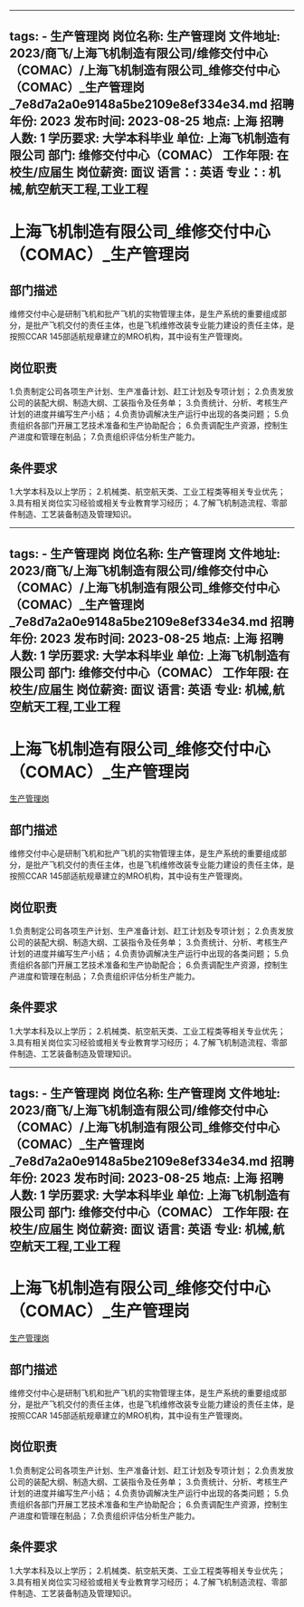 
---
tags:
    - 生产管理岗
岗位名称: 生产管理岗
文件地址: 2023/商飞/上海飞机制造有限公司/维修交付中心（COMAC）/上海飞机制造有限公司_维修交付中心（COMAC）_生产管理岗_7e8d7a2a0e9148a5be2109e8ef334e34.md
招聘年份: 2023
发布时间: 2023-08-25
地点: 上海
招聘人数: 1
学历要求: 大学本科毕业
单位: 上海飞机制造有限公司
部门: 维修交付中心（COMAC）
工作年限: 在校生/应届生
岗位薪资: 面议
语言：: 英语
专业：: 机械,航空航天工程,工业工程
---

# 上海飞机制造有限公司_维修交付中心（COMAC）_生产管理岗

## 部门描述

维修交付中心是研制飞机和批产飞机的实物管理主体，是生产系统的重要组成部分，是批产飞机交付的责任主体，也是飞机维修改装专业能力建设的责任主体，是按照CCAR 145部适航规章建立的MRO机构，其中设有生产管理岗。

## 岗位职责

1.负责制定公司各项生产计划、生产准备计划、赶工计划及专项计划；
 2.负责发放公司的装配大纲、制造大纲、工装指令及任务单；
 3.负责统计、分析、考核生产计划的进度并编写生产小结；
 4.负责协调解决生产运行中出现的各类问题；
 5.负责组织各部门开展工艺技术准备和生产协助配合；
 6.负责调配生产资源，控制生产进度和管理在制品；
 7.负责组织评估分析生产能力。

 ## 条件要求

1.大学本科及以上学历；
 2.机械类、航空航天类、工业工程类等相关专业优先；
 3.具有相关岗位实习经验或相关专业教育学习经历；
 4.了解飞机制造流程、零部件制造、工艺装备制造及管理知识。

---
tags:
    - 生产管理岗
岗位名称: 生产管理岗
文件地址: 2023/商飞/上海飞机制造有限公司/维修交付中心（COMAC）/上海飞机制造有限公司_维修交付中心（COMAC）_生产管理岗_7e8d7a2a0e9148a5be2109e8ef334e34.md
招聘年份: 2023
发布时间: 2023-08-25
地点: 上海
招聘人数: 1
学历要求: 大学本科毕业
单位: 上海飞机制造有限公司
部门: 维修交付中心（COMAC）
工作年限: 在校生/应届生
岗位薪资: 面议
语言: 英语
专业: 机械,航空航天工程,工业工程
---

# 上海飞机制造有限公司_维修交付中心（COMAC）_生产管理岗

[生产管理岗](http://zhaopin.comac.cc/zp/ct/out/position/positionDetail?planid=7e8d7a2a0e9148a5be2109e8ef334e34)

## 部门描述

维修交付中心是研制飞机和批产飞机的实物管理主体，是生产系统的重要组成部分，是批产飞机交付的责任主体，也是飞机维修改装专业能力建设的责任主体，是按照CCAR 145部适航规章建立的MRO机构，其中设有生产管理岗。

## 岗位职责

1.负责制定公司各项生产计划、生产准备计划、赶工计划及专项计划；
 2.负责发放公司的装配大纲、制造大纲、工装指令及任务单；
 3.负责统计、分析、考核生产计划的进度并编写生产小结；
 4.负责协调解决生产运行中出现的各类问题；
 5.负责组织各部门开展工艺技术准备和生产协助配合；
 6.负责调配生产资源，控制生产进度和管理在制品；
 7.负责组织评估分析生产能力。

 ## 条件要求

1.大学本科及以上学历；
 2.机械类、航空航天类、工业工程类等相关专业优先；
 3.具有相关岗位实习经验或相关专业教育学习经历；
 4.了解飞机制造流程、零部件制造、工艺装备制造及管理知识。

---
tags:
    - 生产管理岗
岗位名称: 生产管理岗
文件地址: 2023/商飞/上海飞机制造有限公司/维修交付中心（COMAC）/上海飞机制造有限公司_维修交付中心（COMAC）_生产管理岗_7e8d7a2a0e9148a5be2109e8ef334e34.md
招聘年份: 2023
发布时间: 2023-08-25
地点: 上海
招聘人数: 1
学历要求: 大学本科毕业
单位: 上海飞机制造有限公司
部门: 维修交付中心（COMAC）
工作年限: 在校生/应届生
岗位薪资: 面议
语言: 英语
专业: 机械,航空航天工程,工业工程
---

# 上海飞机制造有限公司_维修交付中心（COMAC）_生产管理岗

[生产管理岗](http://zhaopin.comac.cc/zp/ct/out/position/positionDetail?planid=7e8d7a2a0e9148a5be2109e8ef334e34)


## 部门描述

维修交付中心是研制飞机和批产飞机的实物管理主体，是生产系统的重要组成部分，是批产飞机交付的责任主体，也是飞机维修改装专业能力建设的责任主体，是按照CCAR 145部适航规章建立的MRO机构，其中设有生产管理岗。

## 岗位职责

1.负责制定公司各项生产计划、生产准备计划、赶工计划及专项计划；
 2.负责发放公司的装配大纲、制造大纲、工装指令及任务单；
 3.负责统计、分析、考核生产计划的进度并编写生产小结；
 4.负责协调解决生产运行中出现的各类问题；
 5.负责组织各部门开展工艺技术准备和生产协助配合；
 6.负责调配生产资源，控制生产进度和管理在制品；
 7.负责组织评估分析生产能力。

 ## 条件要求

1.大学本科及以上学历；
 2.机械类、航空航天类、工业工程类等相关专业优先；
 3.具有相关岗位实习经验或相关专业教育学习经历；
 4.了解飞机制造流程、零部件制造、工艺装备制造及管理知识。
